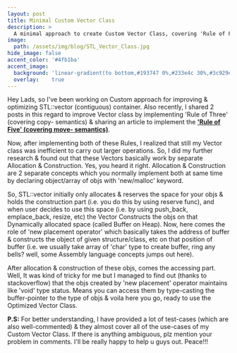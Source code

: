 ```yaml
---
layout: post
title: Minimal Custom Vector Class
description: >
  A minimal approach to create Custom Vector Class, covering 'Rule of Five' & implementing the concept of 'Mapping Objects on Dynamically Allocated Buffer'.
image:  
  path: /assets/img/blog/STL_Vector_Class.jpg
hide_image: false
accent_color: '#4fb1ba'
accent_image:
  background: 'linear-gradient(to bottom,#193747 0%,#233e4c 30%,#3c929e 50%,#d5d5d4 70%,#cdccc8 100%)'
  overlay:    true
---
```


Hey Lads, so I've been working on Custom approach for improving & optimizing STL::vector (contiguous) container. Also recently, I shared 2 posts in this regard to improve Vector class by implementing 'Rule of Three' (covering copy- semantics) & sharing an article to implement the [**'Rule of Five' (covering move- semantics)**](https://www.internalpointers.com/post/c-rvalue-references-and-move-semantics-beginners).

Now, after implementing both of these Rules, I realized that still my Vector class was inefficient to carry out larger operations. So, I did my further research & found out that these Vectors basically work by separate Allocation & Construction. Yes, you heard it right. Allocation & Construction are 2 separate concepts which you normally implement both at same time by declaring object/array of objs with 'new/malloc' keyword.

So, STL::vector initially only allocates & reserves the space for your objs & holds the construction part (i.e. you do this by using reserve func), and when user decides to use this space (i.e. by using push_back, emplace_back, resize, etc) the Vector Constructs the objs on that Dynamically allocated space (called Buffer on Heap).
Now, here comes the role of 'new placement operator' which basically takes the address of buffer & constructs the object of given structure/class, etc on that position of buffer (i.e. we usually take array of 'char' type to create buffer, ring any bells? well, some Assembly language concepts jumps out here).

After allocation & construction of these objs, comes the accessing part. Well, It was kind of tricky for me but I managed to find out (thanks to stackoverflow) that the objs created by 'new placement' operator maintains like 'void' type status. Means you can access them by type-casting the buffer-pointer to the type of objs & voila here you go, ready to use the Optimized Vector Class.

**P.S:** For better understanding, I have provided a lot of test-cases (which are also well-commented) & they almost cover all of the use-cases of my Custom Vector Class. If there is anything ambiguous, plz mention your problem in comments. I'll be really happy to help u guys out. Peace!!!
